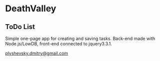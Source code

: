 # DeathValley

## ToDo List

Simple one-page app for creating and saving tasks. 
Back-end made with Node.js/LowDB, front-end connected to jquery3.3.1. 

plyshevsky.dmitry@gmail.com
